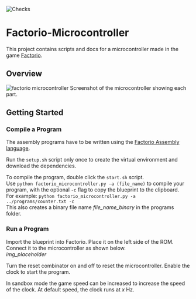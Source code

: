 ![Checks](https://github.com/Maurits825/factorio-microcontroller/actions/workflows/factorio-microcontroller.yml/badge.svg)

# Factorio-Microcontroller
This project contains scripts and docs for a microcontroller made in the game [Factorio](https://www.factorio.com/).

## Overview
![factorio microcontroller](img/factorio-cpu.png)
Screenshot of the microcontroller showing each part.

## Getting Started

### Compile a Program
The assembly programs have to be written using the [Factorio Assembly language](https://github.com/Maurits825/factorio-microcontroller/wiki/Factorio-Assembly-Language).

Run the `setup.sh` script only once to create the virtual environment and download the dependencies.

To compile the program, double click the `start.sh` script.  
Use `python factorio_microcontroller.py -a (file_name)` to compile your program, with the optional `-c` flag to copy the blueprint to the clipboard.  
For example: `python factorio_microcontroller.py -a ../programs/counter.txt -c`  
This also creates a binary file name _file_name_binary_ in the programs folder.

### Run a Program
Import the blueprint into Factorio. Place it on the left side of the ROM. Connect it to the microcontroller as shown below.  
_img_placeholder_  

Turn the reset combinator on and off to reset the microcontroller. Enable the clock to start the program.

In sandbox mode the game speed can be increased to increase the speed of the clock. At default speed, the clock runs at _x_ Hz.
